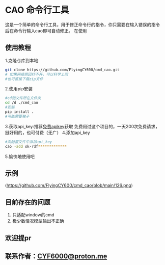 # CAO 命令行工具

这是一个简单的命令行工具，用于修正命令行的指令，你只需要在输入错误的指令后在命令行输入cao即可自动修正。
在使用
## 使用教程
1.克隆仓库到本地
```sh
git clone https://github.com/FlyingCY600/cmd_cao.git
# 如果网络原因打不开，可以科学上网
#也可直接下载zip文件
```
2.使用pip安装
```sh
#cd到文件所在文件夹
cd /d ./cmd_cao
#安装
pip install .
#可能需要梯子
```
3.获取api_key:推荐[免费apikey](https://github.com/chatanywhere/GPT_API_free)获取
  免费用过这个项目的，一天200次免费请求，挺好用的，也可付费（无广）
4.添加api_key
```sh
#向配置文件中添加api_key
cao -add sk-rdf*************
```
5.愉快地使用吧
## 示例
(https://github.com/FlyingCY600/cmd_cao/blob/main/126.png)
## 目前存在的问题
1. 只适配window的cmd
2. 极少数情况模型输出不正确
## 欢迎提pr
## 联系作者：CYF6000@proton.me
